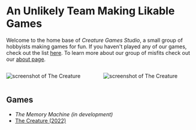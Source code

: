 # An Unlikely Team Making Likable Games

Welcome to the home base of _Creature Games Studio_, a small group of hobbyists making games for fun. If you haven't played any of our games, check out the list [here](#games). To learn more about our group of misfits check out our [about page](/about).

<div style='display: grid; grid-template-columns: 1fr 1fr; gap: 1em;'>

![screenshot of The Creature](https://img.itch.zone/aW1hZ2UvMTQ1NTYwNC84NDk5MzA2LnBuZw==/794x1000/BUbjUK.png)

![screenshot of The Creature](https://img.itch.zone/aW1hZ2UvMTQ1NTYwNC84NDk5MzA0LnBuZw==/794x1000/cc67EA.png)

</div>

## Games

- _The Memory Machine (in development)_
- [The Creature (2022)](https://supergobo.itch.io/the-creature)